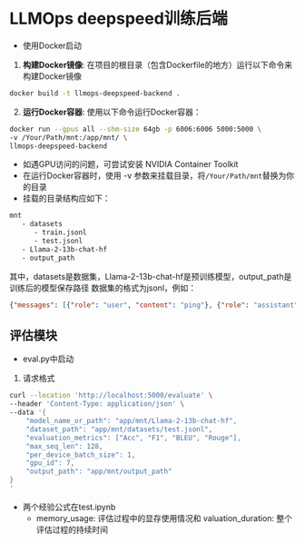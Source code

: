 # LLMOps deepspeed训练后端

- 使用Docker启动

1. **构建Docker镜像**:
   在项目的根目录（包含Dockerfile的地方）运行以下命令来构建Docker镜像

```bash
docker build -t llmops-deepspeed-backend .
```

2. **运行Docker容器**:
   使用以下命令运行Docker容器：

```bash
docker run --gpus all --shm-size 64gb -p 6006:6006 5000:5000 \
-v /Your/Path/mnt:/app/mnt/ \
llmops-deepspeed-backend
```

- 如遇GPU访问的问题，可尝试安装 NVIDIA Container Toolkit
- 在运行Docker容器时，使用 -v 参数来挂载目录，将`/Your/Path/mnt`替换为你的目录
- 挂载的目录结构应如下：

```bash
mnt
   - datasets
      - train.jsonl
      - test.jsonl
   - Llama-2-13b-chat-hf
   - output_path
```

其中，datasets是数据集，Llama-2-13b-chat-hf是预训练模型，output_path是训练后的模型保存路径
数据集的格式为jsonl，例如：

```json
{"messages": [{"role": "user", "content": "ping"}, {"role": "assistant", "content": "Pong!"}]}
```


## 评估模块
- eval.py中启动
1. 请求格式
```bash
curl --location 'http://localhost:5000/evaluate' \
--header 'Content-Type: application/json' \
--data '{
    "model_name_or_path": "app/mnt/Llama-2-13b-chat-hf",
    "dataset_path": "app/mnt/datasets/test.jsonl",
    "evaluation_metrics": ["Acc", "F1", "BLEU", "Rouge"],
    "max_seq_len": 128,
    "per_device_batch_size": 1,
    "gpu_id": 7,
    "output_path": "app/mnt/output_path"
}
'
```

- 两个经验公式在test.ipynb
   - memory_usage: 评估过程中的显存使用情况和
   valuation_duration: 整个评估过程的持续时间